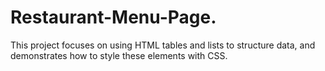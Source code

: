 # Restaurant-Menu-Page.
This project focuses on using HTML tables and lists to structure data, and demonstrates how to style these elements with CSS.
